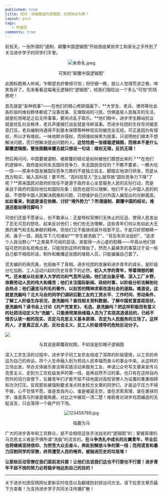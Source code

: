 ```yaml
---
published: true
title: 短评：胡编臆造的逻辑图，也想抹白为黑？
layout: post
tags:
   - 声援团
comments: true
---
```



前些天，一张所谓的“遏制、颠覆中国逻辑图”开始借由某些学工和家长之手传到了关注进步学子的同学们手里。

<p align="center"><img src="https://i.loli.net/2019/01/04/5c2f25b567029.jpeg" alt="未命名.jpeg" title="未命名.jpeg" /></p>
<p align="center">可笑的“颠覆中国逻辑图”</p>

此图标题耸人听闻，乍眼望去好像很可怕；但仔细一瞧，就让人觉得荒谬之极，啼笑皆非了。先来看看这幅毫无逻辑的“逻辑图”，给我们描绘出一个多么“可怕”的场景吧！

首先就是“各种挑事”——在他们的精心修辞描画下，**大学生、老兵、律师等社会各阶层的维权群体都成了没事找事、无理取闹的刁民，仿佛底层人民每天的生活，就是吃饱喝足之后无所事事，要闹点乱子取乐。**他们眼中，进步学生静站抗议就是扰乱社会秩序，老兵声援被打战友就是寻衅滋事。而进步社团的生存空间被恶意打压，老兵编制待遇得不到基本保障等种种现实则被完全无视。可正是因为有侵权，所以才有维权。一味地默许侵权，而把维权抹黑为挑事，只说明他们根本不想解决问题，而只想解决提出问题的人。**这恰恰是一张维稳逻辑图，而根本不是什么颠覆逻辑图，整张图翻来覆去就只想说一句话：维权无理，反抗无理！**

然后再问问，中国要被遏制、被颠覆的结论是如何被他们臆想出来的？**在他们的逻辑中，政府是如何失去国际竞争力、失去国民信任的？不瞧不要紧，一瞧大吃一惊——原来中国发展国际竞争力靠的不是独立自主、脚踏实地进行研发，而是从西方购买、输入高科技！要不然，“高科技禁入”怎么就导致“国际竞争力下降”了呢？**原来国民对政府的信任不是源于政府全心全意服务人民的实际行动，而是来自于政府的国际地位和国际形象；因而也就可以理解，他们不关心中国人民的利益、不想帮中国人民解决困难和问题，只想维护自己对外国人展现出的光鲜面皮。**如此看来，到底是谁在依赖、讨好“境外势力”？所谓遏制、颠覆中国的结论，难道还能站得住脚吗？**

可他们还是不愿承认，也不敢承认：正是特权官僚们无休止的压迫，使得人民发出了忍无可忍的怒吼、起来反对他们；他们也无法理解，这些青年们何以有如此大无畏的勇气和无私奉献的精神。但他们又不能继续装作视若不见，于是只好把眼睛一闭、鼻子一捏，胡乱写下几句诸如**“学生被洗脑了”、“背后有非法组织”、“追求个人政治野心”**之类臭不可闻的屁话，来取得一点心虚的慰藉——毕竟从他们狭隘可悲的自私视角出发，只能找到这样的理由了。然而人最痛苦的事莫过于说一些自己都不相信的话，制作和散播这张图的维稳人员，只能骗骗自己罢了。

谎言编织的再完美，也扭曲不了真相。进步社团的发展和进步青年的成长，是阶级分化加剧、工人运动兴起的历史背景下的必然。**初入大学的青年，带着理想的朝气，还未被从社会渗入大学的功利气息所沾染。他们走出象牙塔、深入工厂乡野，体察劳动人民的伟大和痛苦；他们关注国际新闻、政经时事，以阶级分析法解剖社会热点；他们遍览马列毛的著作，以刻苦的精神求索改造社会的道路。难道说，这就是洗脑吗？北大马会的同学们调研后勤工友的工资水平、工作时间、劳动条件，了解工人阶级生存状况，是洗脑吗？查找相关资料数据，了解中国贫富差距现状，是洗脑吗？读书会上讨论《共产党宣言》、毛选，是洗脑吗？把这样积极而有意义的社团活动定义为“洗脑”，只能表明某些维稳人员为了实现其造谣目的，已经不惜否认铁一般的现实、否定马克思主义基本原理、否定为人民服务的立场了。这样的人，才是真正反人民、反社会主义、反工人阶级领导的危险反动分子。**

![](https://s2.ax1x.com/2019/01/04/FTNUxS.jpg)
<p align="center">与其说是颠覆政权图，不如说是扣帽子逻辑图</p>

深入工农生活的过程中，进步学子同工友农友结成了深厚的阶级感情，以工农的命运为自己的命运，将个人生命融入到为劳动人民幸福而奋斗的事业中来。从这样的立场出发，举办文体娱乐普法等实践活动来服务工友、申请公众号写文章来宣传马克思主义、走到为工农权益发声的第一线，是再自然不过的事。也只有在这样自内而外的动力驱使下，左翼青年们才能不屈不挠地面对高校官僚人为设置的重重阻碍和次次打压。反观那些被强制要求准点转发校方文章的同学们，才是迫于压力不得不做，心不甘情不愿。谁是发自内心、谁是被逼无奈，谁在求索真理、谁在裹挟同学，谁是真马列谁是锯角鹿，对比之中展现一清二楚！维稳者对进步社团编造的无耻谣言，只会落得一个破产的下场。

<p align="center"><img src="https://i.loli.net/2019/01/04/5c2f24e4d9b14.jpg" alt="123456789.jpg" title="123456789.jpg" /></p>
<p align="center">指鹿为马</p>

广大的进步青年和工农群众，是不会相信这张手法拙劣的“逻辑图”的；掌握真理的马克思主义者是不惧所谓“洗脑”的流言的。**在斗争洗礼中成长的左翼青年，毕业后也将继续坚持信仰、为劳苦大众去奋斗，奔赴到解放斗争的第一线；而用谎言和暴力压制同学的官僚，终将遭受人民的唾弃，被抛进历史的垃圾堆！**

**让那些反动官僚在我们面前发抖罢！让他们去说我们这也不行那也不行罢！进步青年不屈不挠的努力必将稳步地达到自己的目的！**

---
关于进步社团官网网址更新实时信息以及翻墙防封锁访问方法，请下拉至文章页最下方查看！为支持进步学子共同关注传播扩散！
